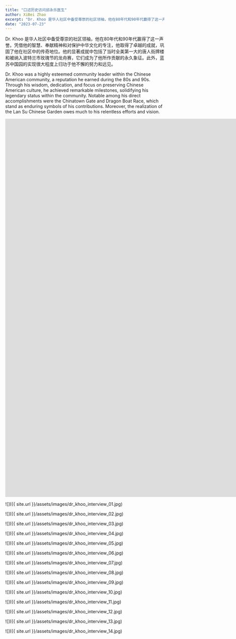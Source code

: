 ```yaml
---
title: "口述历史访问邱永乐医生"
author: XiBei Zhao
excerpt: "Dr. Khoo 是华人社区中备受尊崇的社区领袖，他在80年代和90年代赢得了这一声誉。凭借他的智慧、奉献精神和对保护中华文化的专注，他取得了卓越的成就，巩固了他在社区中的传奇地位。他的显著成就中包括了当时全美第一大的唐人街牌楼和被纳入波特兰市玫瑰节的龙舟赛，它们成为了他所作贡献的永久象征。此外，蓝苏中国园的实现很大程度上归功于他不懈的努力和远见。"
date: "2023-07-23"
---
```


Dr. Khoo 是华人社区中备受尊崇的社区领袖，他在80年代和90年代赢得了这一声誉。凭借他的智慧、奉献精神和对保护中华文化的专注，他取得了卓越的成就，巩固了他在社区中的传奇地位。他的显著成就中包括了当时全美第一大的唐人街牌楼和被纳入波特兰市玫瑰节的龙舟赛，它们成为了他所作贡献的永久象征。此外，蓝苏中国园的实现很大程度上归功于他不懈的努力和远见。

Dr. Khoo was a highly esteemed community leader within the Chinese American community, a reputation he earned during the 80s and 90s. Through his wisdom, dedication, and focus on preserving Chinese American culture, he achieved remarkable milestones, solidifying his legendary status within the community. Notable among his direct accomplishments were the Chinatown Gate and Dragon Boat Race, which stand as enduring symbols of his contributions. Moreover, the realization of the Lan Su Chinese Garden owes much to his relentless efforts and vision.

<iframe width="2135" height="1200" src="https://www.youtube.com/embed/djHA8R9jov8" title="Real People, Real Stories | Eng Lock Khoo | OCC Youth Lens" frameborder="0" allow="accelerometer; autoplay; clipboard-write; encrypted-media; gyroscope; picture-in-picture; web-share" allowfullscreen></iframe>

<br>

![]({{ site.url }}/assets/images/dr_khoo_interview_01.jpg)

![]({{ site.url }}/assets/images/dr_khoo_interview_02.jpg)

![]({{ site.url }}/assets/images/dr_khoo_interview_03.jpg)

![]({{ site.url }}/assets/images/dr_khoo_interview_04.jpg)

![]({{ site.url }}/assets/images/dr_khoo_interview_05.jpg)

![]({{ site.url }}/assets/images/dr_khoo_interview_06.jpg)

![]({{ site.url }}/assets/images/dr_khoo_interview_07.jpg)

![]({{ site.url }}/assets/images/dr_khoo_interview_08.jpg)

![]({{ site.url }}/assets/images/dr_khoo_interview_09.jpg)

![]({{ site.url }}/assets/images/dr_khoo_interview_10.jpg)

![]({{ site.url }}/assets/images/dr_khoo_interview_11.jpg)

![]({{ site.url }}/assets/images/dr_khoo_interview_12.jpg)

![]({{ site.url }}/assets/images/dr_khoo_interview_13.jpg)

![]({{ site.url }}/assets/images/dr_khoo_interview_14.jpg)
